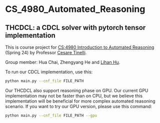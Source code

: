 # CS_4980_Automated_Reasoning 
## THCDCL: a CDCL solver with pytorch tensor implementation

This is course project for [CS:4980 Introduction to Automated Reasoning](https://homepage.cs.uiowa.edu/~tinelli/classes/4980/Spring24/) (Spring 24) by Professor [Cesare Tinelli](https://homepage.cs.uiowa.edu/~tinelli/).

Group member: Hua Chai, Zhengyang He and [Lihan Hu](https://hulihan-start.github.io/).

To run our CDCL implementation, use this:
```bash
python main.py --cnf_file FILE_PATH
```

Our THCDCL also support reasoning phase on GPU. Our current GPU implementation may not be faster than on CPU, but we believe this implementation will be beneficial for more complex automated reasoning scenario. If you want to try our GPU version, please use this command:
```bash
python main.py --cnf_file FILE_PATH --gpu
```